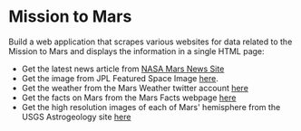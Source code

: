 # Mission to Mars

Build a web application that scrapes various websites for data related to the Mission to Mars and displays the information in a single HTML page: 
* Get the latest news article from [NASA Mars News Site](https://mars.nasa.gov/news/)
* Get the image from JPL Featured Space Image [here](https://www.jpl.nasa.gov/spaceimages/?search=&category=Mars).
* Get the weather from the Mars Weather twitter account [here](https://twitter.com/marswxreport?lang=en)
* Get the facts on Mars from the Mars Facts webpage [here](https://space-facts.com/mars/) 
* Get the high resolution images of each of Mars' hemisphere from the USGS Astrogeology site [here](https://astrogeology.usgs.gov/search/results?q=hemisphere+enhanced&k1=target&v1=Mars) 
